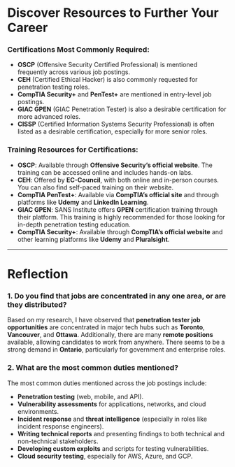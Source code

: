 # Discover Resources to Further Your Career

### Certifications Most Commonly Required:
- **OSCP** (Offensive Security Certified Professional) is mentioned frequently across various job postings.
- **CEH** (Certified Ethical Hacker) is also commonly requested for penetration testing roles.
- **CompTIA Security+** and **PenTest+** are mentioned in entry-level job postings.
- **GIAC GPEN** (GIAC Penetration Tester) is also a desirable certification for more advanced roles.
- **CISSP** (Certified Information Systems Security Professional) is often listed as a desirable certification, especially for more senior roles.

### Training Resources for Certifications:
- **OSCP**: Available through **Offensive Security’s official website**. The training can be accessed online and includes hands-on labs.
- **CEH**: Offered by **EC-Council**, with both online and in-person courses. You can also find self-paced training on their website.
- **CompTIA PenTest+**: Available via **CompTIA’s official site** and through platforms like **Udemy** and **LinkedIn Learning**.
- **GIAC GPEN**: SANS Institute offers **GPEN** certification training through their platform. This training is highly recommended for those looking for in-depth penetration testing education.
- **CompTIA Security+**: Available through **CompTIA’s official website** and other learning platforms like **Udemy** and **Pluralsight**.

---

# Reflection

### 1. Do you find that jobs are concentrated in any one area, or are they distributed?
Based on my research, I have observed that **penetration tester job opportunities** are concentrated in major tech hubs such as **Toronto**, **Vancouver**, and **Ottawa**. Additionally, there are many **remote positions** available, allowing candidates to work from anywhere. There seems to be a strong demand in **Ontario**, particularly for government and enterprise roles.

### 2. What are the most common duties mentioned?
The most common duties mentioned across the job postings include:
- **Penetration testing** (web, mobile, and API).
- **Vulnerability assessments** for applications, networks, and cloud environments.
- **Incident response** and **threat intelligence** (especially in roles like incident response engineers).
- **Writing technical reports** and presenting findings to both technical and non-technical stakeholders.
- **Developing custom exploits** and scripts for testing vulnerabilities.
- **Cloud security testing**, especially for AWS, Azure, and GCP.
